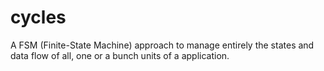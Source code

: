 # cycles
A FSM (Finite-State Machine) approach to manage entirely the states and data flow of all, one or a bunch units of a application.
